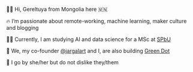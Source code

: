 👩‍🚀 Hi, Gereltuya from Mongolia here 🇲🇳


🔥 I’m passionate about remote-working, machine learning, maker culture and blogging


👩‍🎓 Currently, I am studying AI and data science for a MSc at [SPbU](https://spbu.ru/)


🚀 We, my co-founder [@jargalart](https://github.com/jargalart) and I, are also building [Green Dot](https://greendot.vip/?ref=rm)


💚 I go by she/her but do not dislike they/them
